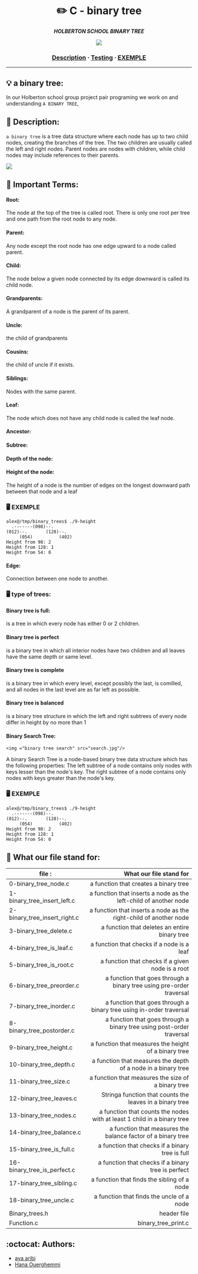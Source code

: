 <h1 align="center">
	✏️ C - binary tree
</h1>
<p align="center">
	<b><i>HOLBERTON SCHOOL BINARY TREE</i></b><br>
</p>
<p align="center">
	<img ="binary tree" src="binary_tree.jpeg"/>

</p>
<h3 align="center">
	<a href="#Description">Description</a>
	<span> · </span>
	<a href="#Compilation-and-testing">Testing</a>
	<span> · </span>
	<a href="#EXEMPLE">EXEMPLE</a>

</h3>

---

## 💡 a binary tree:
In our Holberton school group project pair programing we work on and understanding `A BINARY TREE`,

## 📝 Description: 

`a binary tree`  is a tree data structure where each node has up to two child nodes, creating the branches of the tree. The two children are usually called the left and right nodes. Parent nodes are nodes with children, while child nodes may include references to their parents.
<p algin="center">
	<img ="binary tree" src="Subtree.png"/>
</p>


## 📝 Important Terms:
 
#### Root:
The node at the top of the tree is called root. There is only one root per tree and one path from the root node to any node.

#### Parent:
Any node except the root node has one edge upward to a node called parent.

 
#### Child: 
The node below a given node connected by its edge downward is called its child node.
 
#### Grandparents:  
A grandparent of a node is the parent of its parent.
 
#### Uncle:
 the child of grandparents
 
#### Cousins:
the child of uncle if it exists. 
#### Siblings:
Nodes with the same parent.

#### Leaf:
The node which does not have any child node is called the leaf node.
 
#### Ancestor:


#### Subtree:

#### Depth of the node:

#### Height of the node:
The height of a node is the number of edges on the longest downward path between that node and a leaf
### 🖥 EXEMPLE
```
alex@/tmp/binary_trees$ ./9-height 
  .-------(098)--.
(012)--.       (128)--.
     (054)          (402)
Height from 98: 2
Height from 128: 1
Height from 54: 0
```
 
#### Edge: 
Connection between one node to another.


### 🖥 type of trees:
 
#### Binary tree is full:
is a tree in which every node has either 0 or 2 children.
 
#### Binary tree is perfect 
is a binary tree in which all interior nodes have two children and all leaves have the same depth or same level.
#### Binary tree is complete 
is a binary tree in which every level, except possibly the last, is comilled, and all nodes in the last level are as far left as possible.
#### Binary tree is balanced 
is a binary tree structure in which the left and right subtrees of every node differ in height by no more than 1


#### Binary Search Tree: 
	<img ="binary tree search" src="search.jpg"/>
A binary Search Tree is a node-based binary tree data structure which has the following properties: The left subtree of a node contains only nodes with keys lesser than the node's key. The right subtree of a node contains only nodes with keys greater than the node's key.

### 🖥 EXEMPLE
```
alex@/tmp/binary_trees$ ./9-height 
  .-------(098)--.
(012)--.       (128)--.
     (054)          (402)
Height from 98: 2
Height from 128: 1
Height from 54: 0
```
## 📂  What our file stand for:

| file                       :|  What our file stand for		        	    |
|---------------------------- |----------------------------------------------:  |
|0-binary_tree_node.c         |a function that creates a binary tree            |
|1-binary_tree_insert_left.c  |a function that inserts a node as the left-child of another node	   |		                                                                             
|2-binary_tree_insert_right.c | a function that inserts a node as the right-child of another node  |	                                        
|3-binary_tree_delete.c		  |	a function that deletes an entire binary tree		               |
|4-binary_tree_is_leaf.c	  | a function that checks if a node is a leaf	                       |                    
|5-binary_tree_is_root.c	  |a function that checks if a given node is a root				       |
|6-binary_tree_preorder.c	  |a function that goes through a binary tree using pre-order traversal|
|7-binary_tree_inorder.c	  |a function that goes through a binary tree using in-order traversal  |
|8-binary_tree_postorder.c	  |a function that goes through a binary tree using post-order traversal|	
|9-binary_tree_height.c		  |a function that measures the height of a binary tree|
|10-binary_tree_depth.c		  |a function that measures the depth of a node in a binary tree		  |	
|11-binary_tree_size.c		  |a function that measures the size of a binary tree					  |	
|12-binary_tree_leaves.c 	  |Stringa function that counts the leaves in a binary tree				  |
|13-binary_tree_nodes.c		  |a function that counts the nodes with at least 1 child in a binary tree|			
|14-binary_tree_balance.c	  |a function that measures the balance factor of a binary tree			  |				
|15-binary_tree_is_full.c	  |a function that checks if a binary tree is full                   	  |	    
|16-binary_tree_is_perfect.c  |a function that checks if a binary tree is perfect					  | 
|17-binary_tree_sibling.c     |a function that finds the sibling of a node			                  |		
|18-binary_tree_uncle.c       |a function that finds the uncle of a node		                      |    		
|Binary_trees.h		          |header file                                                            |				
|Function.c		              |binary_tree_print.c 			                                          |     		
 
## :octocat: Authors:
* [aya aribi](https://github.com/ayaaribi123)
* [Hana Ouerghemmi](https://github.com/HanaOuerghemmi)
 
